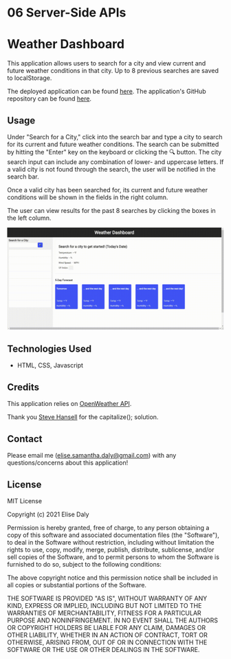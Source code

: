 # 06 Server-Side APIs
# Weather Dashboard

This application allows users to search for a city and view current and future weather conditions in that city. Up to 8 previous searches are saved to localStorage.

The deployed application can be found [here](https://elisesamanthadaly.github.io/06-Server-Side-APIs/). The application's GitHub repository can be found [here](https://github.com/elisesamanthadaly/06-Server-Side-APIs/).


## Usage

Under "Search for a City," click into the search bar and type a city to search for its current and future weather conditions. The search can be submitted by hitting the "Enter" key on the keyboard or clicking the 🔍 button. The city search input can include any combination of lower- and uppercase letters. If a valid city is not found through the search, the user will be notified in the search bar.

Once a valid city has been searched for, its current and future weather conditions will be shown in the fields in the right column.

The user can view results for the past 8 searches by clicking the boxes in the left column.

![screencast](./assets/images/screencast.gif)


## Technologies Used

* HTML, CSS, Javascript


## Credits

This application relies on [OpenWeather API](https://openweathermap.org/api/).

Thank you [Steve Hansell](https://stackoverflow.com/users/171490/steve-hansell/) for the capitalize(); solution.


## Contact
Please email me (elise.samantha.daly@gmail.com) with any questions/concerns about this application!


## License

MIT License

Copyright (c) 2021 Elise Daly

Permission is hereby granted, free of charge, to any person obtaining a copy
of this software and associated documentation files (the "Software"), to deal
in the Software without restriction, including without limitation the rights
to use, copy, modify, merge, publish, distribute, sublicense, and/or sell
copies of the Software, and to permit persons to whom the Software is
furnished to do so, subject to the following conditions:

The above copyright notice and this permission notice shall be included in all
copies or substantial portions of the Software.

THE SOFTWARE IS PROVIDED "AS IS", WITHOUT WARRANTY OF ANY KIND, EXPRESS OR
IMPLIED, INCLUDING BUT NOT LIMITED TO THE WARRANTIES OF MERCHANTABILITY,
FITNESS FOR A PARTICULAR PURPOSE AND NONINFRINGEMENT. IN NO EVENT SHALL THE
AUTHORS OR COPYRIGHT HOLDERS BE LIABLE FOR ANY CLAIM, DAMAGES OR OTHER
LIABILITY, WHETHER IN AN ACTION OF CONTRACT, TORT OR OTHERWISE, ARISING FROM,
OUT OF OR IN CONNECTION WITH THE SOFTWARE OR THE USE OR OTHER DEALINGS IN THE
SOFTWARE.
